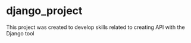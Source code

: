 # django_project
 This project was created to develop skills related to creating API with the Django tool
